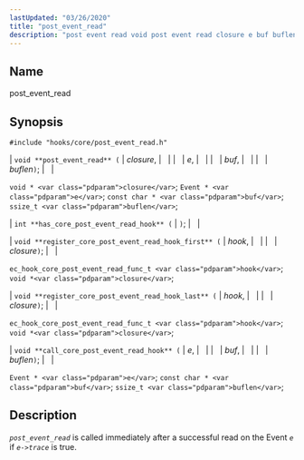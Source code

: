 ```yaml
---
lastUpdated: "03/26/2020"
title: "post_event_read"
description: "post event read void post event read closure e buf buflen void closure Event e const char buf ssize t buflen int has core post event read hook void register core post event read hook first hook closure ec hook core post event read func t hook void closure void..."
---
```


<a name="hooks.core.post_event_read"></a> 
## Name

post_event_read

## Synopsis

`#include "hooks/core/post_event_read.h"`

| `void **post_event_read** (` | <var class="pdparam">closure</var>, |   |
|   | <var class="pdparam">e</var>, |   |
|   | <var class="pdparam">buf</var>, |   |
|   | <var class="pdparam">buflen</var>`)`; |   |

`void * <var class="pdparam">closure</var>`;
`Event * <var class="pdparam">e</var>`;
`const char * <var class="pdparam">buf</var>`;
`ssize_t <var class="pdparam">buflen</var>`;

| `int **has_core_post_event_read_hook** (` | `)`; |   |

| `void **register_core_post_event_read_hook_first** (` | <var class="pdparam">hook</var>, |   |
|   | <var class="pdparam">closure</var>`)`; |   |

`ec_hook_core_post_event_read_func_t <var class="pdparam">hook</var>`;
`void *<var class="pdparam">closure</var>`;

| `void **register_core_post_event_read_hook_last** (` | <var class="pdparam">hook</var>, |   |
|   | <var class="pdparam">closure</var>`)`; |   |

`ec_hook_core_post_event_read_func_t <var class="pdparam">hook</var>`;
`void *<var class="pdparam">closure</var>`;

| `void **call_core_post_event_read_hook** (` | <var class="pdparam">e</var>, |   |
|   | <var class="pdparam">buf</var>, |   |
|   | <var class="pdparam">buflen</var>`)`; |   |

`Event * <var class="pdparam">e</var>`;
`const char * <var class="pdparam">buf</var>`;
`ssize_t <var class="pdparam">buflen</var>`;<a name="idp42093504"></a> 
## Description

*`post_event_read`* is called immediately after a successful read on the Event *`e`* if *`e->trace`* is true.